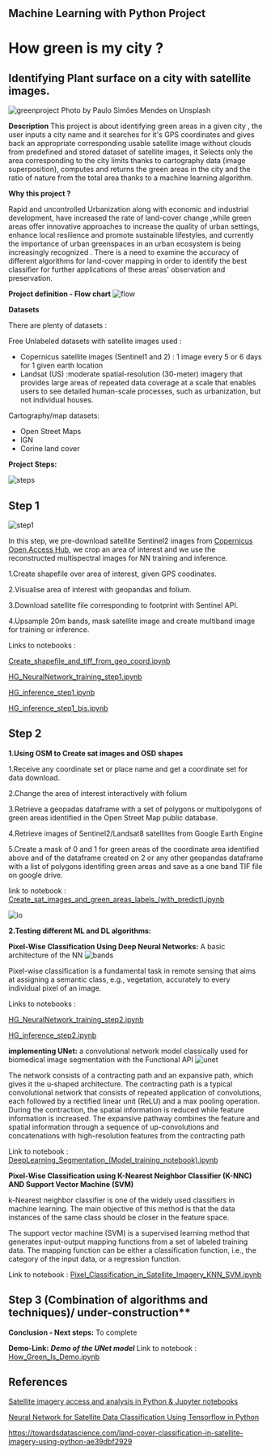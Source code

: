 #
## Machine Learning with Python Project

# How green is my city ?

## Identifying Plant surface on a city with satellite images.

![greenproject](https://user-images.githubusercontent.com/72912247/121811213-02297780-cc64-11eb-9476-6ceffd05d3a8.jpeg)
Photo by Paulo Simões Mendes on Unsplash

**Description**
This project is about identifying green areas in a given city , the user inputs a city name and it searches for it's GPS coordinates and gives back an appropriate corresponding usable satellite image without clouds from predefined and stored dataset of satellite images, it Selects only the area corresponding to the city limits thanks to cartography data (image superposition), computes and returns the green areas in the city and the ratio of nature from the total area thanks to a machine learning algorithm.


**Why this project ?**

Rapid and uncontrolled Urbanization along with economic and industrial development, have increased the rate of land-cover change ,while green areas offer innovative approaches to increase the quality of urban settings, enhance local resilience and promote sustainable lifestyles, and currently the importance of urban greenspaces in an urban ecosystem is being increasingly recognized . There is a need to examine the accuracy of different algorithms for land-cover mapping in order to identify the best classifier for further applications of these areas' observation and preservation.


**Project definition - Flow chart**
![flow](https://user-images.githubusercontent.com/72912247/121818590-65c59c00-cc88-11eb-8c6d-80f02a92b048.JPG)

**Datasets**

There are plenty of datasets :

Free Unlabeled datasets with satellite images used :

- Copernicus satellite images (Sentinel1 and 2) : 1 image every 5 or 6 days for 1 given earth location
- Landsat (US) :moderate spatial-resolution (30-meter) imagery that provides large areas of repeated data coverage at a scale that enables users to see detailed human-scale processes, such as urbanization, but not individual houses.

Cartography/map datasets:

- Open Street Maps
- IGN
- Corine land cover


**Project Steps:**

![steps](https://user-images.githubusercontent.com/72912247/121821154-79c4ca00-cc97-11eb-87d9-c45aab7ced9a.JPG)



## Step 1

![step1](https://user-images.githubusercontent.com/72912247/121911112-bd6b1280-cd2f-11eb-97d7-c30af0f82da2.JPG)

In this step, we pre-download satellite Sentinel2 images from [Copernicus Open Access Hub](https://scihub.copernicus.eu/dhus/#/home), we crop an area of interest and we use the reconstructed multispectral images for NN training and inference.


1.Create shapefile over area of interest, given GPS coodinates.

2.Visualise area of interest with geopandas and folium.

3.Download satellite file corresponding to footprint with Sentinel API.

4.Upsample 20m bands, mask satellite image and create multiband image for training or inference.


Links to notebooks :

[Create_shapefile_and_tiff_from_geo_coord.ipynb](https://github.com/how-green-is-my-city/how-green-is/blob/master/notebooks/Create_shapefile_and_tiff_from_geo_coord.ipynb)

[HG_NeuralNetwork_training_step1.ipynb](https://github.com/how-green-is-my-city/how-green-is/blob/master/notebooks/HG_NeuralNetwork_training_step1.ipynb)

[HG_inference_step1.ipynb](https://github.com/how-green-is-my-city/how-green-is/blob/master/notebooks/HG_inference_step1.ipynb)

[HG_inference_step1_bis.ipynb](https://github.com/how-green-is-my-city/how-green-is/blob/master/notebooks/HG_inference_step1_bis.ipynb)




## Step 2

**1.Using OSM to Create sat images and OSD shapes**

1.Receive any coordinate set or place name and get a coordinate set for data download. 

2.Change the area of interest interactively with folium 

3.Retrieve a geopadas dataframe with a set of polygons or multipolygons of green areas identified in the Open Street Map public database. 

4.Retrieve images of Sentinel2/Landsat8 satellites from Google Earth Engine  

5.Create a mask of 0 and 1 for green areas of the coordinate area identified above and of the dataframe created on 2 or any other geopandas dataframe with a list of polygons identifing green areas and save as a one band TIF file on google drive.

link to notebook : [Create_sat_images_and_green_areas_labels_(with_predict).ipynb](https://github.com/how-green-is-my-city/how-green-is/blob/master/notebooks/Create_sat_images_and_green_areas_labels_(with_predict).ipynb)

![io](https://user-images.githubusercontent.com/72912247/121821733-2a809880-cc9b-11eb-8fe2-20c48ef24d6a.JPG)



**2.Testing different ML and DL algorithms:**

**Pixel-Wise Classification Using Deep Neural Networks:**
A basic architecture of the NN 
![bands](https://user-images.githubusercontent.com/72912247/121820860-4a14c280-cc95-11eb-8648-6ab28852ba7d.jpeg)

Pixel-wise classification is a fundamental task in remote sensing that aims at assigning a semantic
class, e.g., vegetation, accurately to every individual pixel of an image.

Links to notebooks : 

[HG_NeuralNetwork_training_step2.ipynb](https://github.com/how-green-is-my-city/how-green-is/blob/master/notebooks/HG_NeuralNetwork_training_step2.ipynb)

[HG_inference_step2.ipynb](https://github.com/how-green-is-my-city/how-green-is/blob/master/notebooks/HG_inference_step2.ipynb)


**implementing UNet:**
a convolutional network model classically used for biomedical image segmentation with the Functional API
![unet](https://user-images.githubusercontent.com/72912247/121819354-da9ad500-cc8c-11eb-9bb8-3737330143e9.png)

The network consists of a contracting path and an expansive path, which gives it the u-shaped architecture. The contracting path is a typical convolutional network that consists of repeated application of convolutions, each followed by a rectified linear unit (ReLU) and a max pooling operation. During the contraction, the spatial information is reduced while feature information is increased. The expansive pathway combines the feature and spatial information through a sequence of up-convolutions and concatenations with high-resolution features from the contracting path 

Link to notebook :
[DeepLearning_Segmentation_(Model_training_notebook).ipynb](https://github.com/how-green-is-my-city/how-green-is/blob/master/notebooks/DeepLearning_Segmentation_(Model_training_notebook).ipynb)


**Pixel-Wise Classification using K-Nearest Neighbor Classifier (K-NNC) AND Support Vector Machine (SVM)**

k-Nearest neighbor classifier is one of the widely used classifiers in machine learning. The main objective of this method is that the data instances of the same class should be closer in the feature space.

The support vector machine (SVM) is a supervised learning method that generates input-output mapping functions from a set of labeled training data. The mapping function can be either a classification function, i.e., the category of the input data, or a regression function.

Link to notebook : [Pixel_Classification_in_Satellite_Imagery_KNN_SVM.ipynb](https://github.com/how-green-is-my-city/how-green-is/blob/master/notebooks/Pixel_Classification_in_Satellite_Imagery_KNN%2C_SVM%20(1).ipynb)


## Step 3 (Combination of algorithms and techniques)/ under-construction**

**Conclusion - Next steps:**
To complete


**Demo-Link:**
***Demo of the UNet model***
Link to notebook :
[How_Green_Is_Demo.ipynb](https://github.com/how-green-is-my-city/how-green-is/blob/master/notebooks/How_Green_Is_Demo.ipynb)


## References

[Satellite imagery access and analysis in Python & Jupyter notebooks](https://towardsdatascience.com/satellite-imagery-access-and-analysis-in-python-jupyter-notebooks-387971ece84b)

[Neural Network for Satellite Data Classification Using Tensorflow in Python](https://towardsdatascience.com/neural-network-for-satellite-data-classification-using-tensorflow-in-python-a13bcf38f3e1)

https://towardsdatascience.com/land-cover-classification-in-satellite-imagery-using-python-ae39dbf2929

